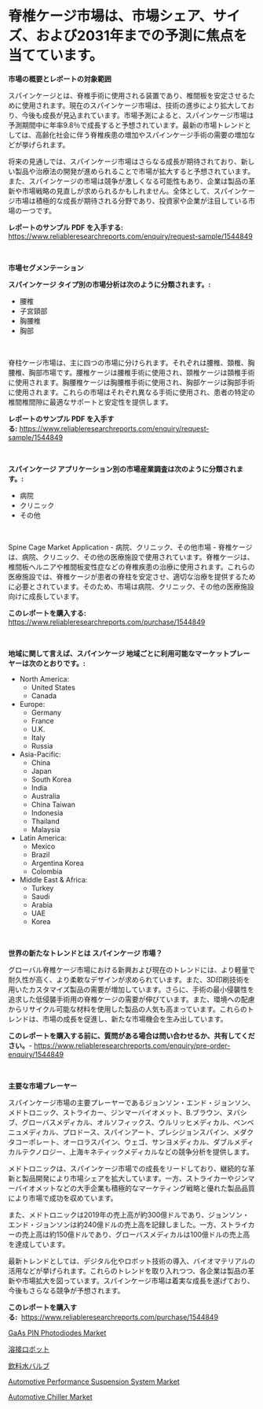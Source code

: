 <p><h1>脊椎ケージ市場は、市場シェア、サイズ、および2031年までの予測に焦点を当てています。</h1></p><p><strong>市場の概要とレポートの対象範囲</strong></p>
<p><p>スパインケージとは、脊椎手術に使用される装置であり、椎間板を安定させるために使用されます。現在のスパインケージ市場は、技術の進歩により拡大しており、今後も成長が見込まれています。市場予測によると、スパインケージ市場は予測期間中に年率9.8％で成長すると予想されています。最新の市場トレンドとしては、高齢化社会に伴う脊椎疾患の増加やスパインケージ手術の需要の増加などが挙げられます。</p><p>将来の見通しでは、スパインケージ市場はさらなる成長が期待されており、新しい製品や治療法の開発が進められることで市場が拡大すると予想されています。また、スパインケージの市場は競争が激しくなる可能性もあり、企業は製品の革新や市場戦略の見直しが求められるかもしれません。全体として、スパインケージ市場は積極的な成長が期待される分野であり、投資家や企業が注目している市場の一つです。</p></p>
<p><strong>レポートのサンプル PDF を入手する:</strong> <a href="https://www.reliableresearchreports.com/enquiry/request-sample/1544849">https://www.reliableresearchreports.com/enquiry/request-sample/1544849</a></p>
<p>&nbsp;</p>
<p><strong>市場セグメンテーション</strong></p>
<p><strong>スパインケージ タイプ別の市場分析は次のように分類されます。:</strong></p>
<p><ul><li>腰椎</li><li>子宮頸部</li><li>胸腰椎</li><li>胸部</li></ul></p>
<p>&nbsp;</p>
<p><p>脊柱ケージ市場は、主に四つの市場に分けられます。それぞれは腰椎、頚椎、胸腰椎、胸部市場です。腰椎ケージは腰椎手術に使用され、頚椎ケージは頚椎手術に使用されます。胸腰椎ケージは胸腰椎手術に使用され、胸部ケージは胸部手術に使用されます。これらの市場はそれぞれ異なる手術に使用され、患者の特定の椎間椎間隙に最適なサポートと安定性を提供します。</p></p>
<p><strong>レポートのサンプル PDF を入手する:</strong>&nbsp;<a href="https://www.reliableresearchreports.com/enquiry/request-sample/1544849">https://www.reliableresearchreports.com/enquiry/request-sample/1544849</a></p>
<p>&nbsp;</p>
<p><strong> スパインケージ アプリケーション別の市場産業調査は次のように分類されます。:</strong></p>
<p><ul><li>病院</li><li>クリニック</li><li>その他</li></ul></p>
<p>&nbsp;</p>
<p><p>Spine Cage Market Application - 病院、クリニック、その他市場 - 脊椎ケージは、病院、クリニック、その他の医療施設で使用されています。脊椎ケージは、椎間板ヘルニアや椎間板変性症などの脊椎疾患の治療に使用されます。これらの医療施設では、脊椎ケージが患者の脊柱を安定させ、適切な治療を提供するために必要とされています。そのため、市場は病院、クリニック、その他の医療施設向けに成長しています。</p></p>
<p><strong>このレポートを購入する:</strong>&nbsp; <a href="https://www.reliableresearchreports.com/purchase/1544849">https://www.reliableresearchreports.com/purchase/1544849</a></p>
<p>&nbsp;</p>
<p><strong>地域に関して言えば、スパインケージ 地域ごとに利用可能なマーケットプレーヤーは次のとおりです。:</strong></p>
<p><ul>
    <li>
        North America:
        <ul>
            <li>United States</li>
            <li>Canada</li>
        </ul>
    </li>
    <li>
        Europe:
        <ul>
            <li>Germany</li>
            <li>France</li>
            <li>U.K.</li>
            <li>Italy</li>
            <li>Russia</li>
        </ul>
    </li>
    <li>
        Asia-Pacific:
        <ul>
            <li>China</li>
            <li>Japan</li>
            <li>South Korea</li>
            <li>India</li>
            <li>Australia</li>
            <li>China Taiwan</li>
            <li>Indonesia</li>
            <li>Thailand</li>
            <li>Malaysia</li>
        </ul>
    </li>
    <li>
        Latin America:
        <ul>
            <li>Mexico</li>
            <li>Brazil</li>
            <li>Argentina Korea</li>
            <li>Colombia</li>
        </ul>
    </li>
    <li>
        Middle East & Africa:
        <ul>
            <li>Turkey</li>
            <li>Saudi</li>
            <li>Arabia</li>
            <li>UAE</li>
            <li>Korea</li>
        </ul>
    </li>
    </ul></p>
<p>&nbsp;</p>
<p><strong>世界の新たなトレンドとは スパインケージ 市場？</strong></p>
<p><p>グローバル脊椎ケージ市場における新興および現在のトレンドには、より軽量で耐久性が高く、より柔軟なデザインが求められています。また、3D印刷技術を用いたカスタマイズ製品の需要が増加しています。さらに、手術の最小侵襲性を追求した低侵襲手術用の脊椎ケージの需要が伸びています。また、環境への配慮からリサイクル可能な材料を使用した製品の人気も高まっています。これらのトレンドは、市場の成長を促進し、新たな市場機会を生み出しています。</p></p>
<p><strong>このレポートを購入する前に、質問がある場合は問い合わせるか、共有してください。</strong>- <a href="https://www.reliableresearchreports.com/enquiry/pre-order-enquiry/1544849">https://www.reliableresearchreports.com/enquiry/pre-order-enquiry/1544849</a></p>
<p>&nbsp;</p>
<p><strong>主要な市場プレーヤー</strong></p>
<p><p>スパインケージ市場の主要プレーヤーであるジョンソン・エンド・ジョンソン、メドトロニック、ストライカー、ジンマーバイオメット、B.ブラウン、ヌバシブ、グローバスメディカル、オルソフィックス、ウルリッヒメディカル、ベンベニュメディカル、プロドース、スパインアート、プレシジョンスパイン、メダクタコーポレート、オーロラスパイン、ウェゴ、サンヨメディカル、ダブルメディカルテクノロジー、上海キネティックメディカルなどの競争分析を提供します。 </p><p>メドトロニックは、スパインケージ市場での成長をリードしており、継続的な革新と製品開発により市場シェアを拡大しています。一方、ストライカーやジンマーバイオメットなどの大手企業も積極的なマーケティング戦略と優れた製品品質により市場で成功を収めています。</p><p>また、メドトロニックは2019年の売上高が約300億ドルであり、ジョンソン・エンド・ジョンソンは約240億ドルの売上高を記録しました。一方、ストライカーの売上高は約150億ドルであり、グローバスメディカルは100億ドルの売上高を達成しています。</p><p>最新トレンドとしては、デジタル化やロボット技術の導入、バイオマテリアルの活用などが挙げられます。これらのトレンドを取り入れつつ、各企業は製品の革新や市場拡大を図っています。スパインケージ市場は着実な成長を遂げており、今後もさらなる競争が予想されます。</p></p>
<p><strong>このレポートを購入する:</strong>&nbsp;&nbsp;<a href="https://www.reliableresearchreports.com/purchase/1544849">https://www.reliableresearchreports.com/purchase/1544849</a></p>
<p><p><a href="https://github.com/johnbach50/Market-Research-Report-List-2/blob/main/gaas-pin-photodiodes-market.md">GaAs PIN Photodiodes Market</a></p><p><a href="https://medium.com/@lucasrandall2020/%E6%BA%B6%E6%8E%A5%E3%83%AD%E3%83%9C%E3%83%83%E3%83%88%E5%B8%82%E5%A0%B4%E3%81%A7%E3%81%AF-%E5%B8%82%E5%A0%B4%E3%82%B7%E3%82%A7%E3%82%A2-%E5%B8%82%E5%A0%B4%E3%83%88%E3%83%AC%E3%83%B3%E3%83%89-%E5%B8%82%E5%A0%B4%E6%88%90%E9%95%B7%E3%81%AB%E9%96%A2%E3%81%99%E3%82%8B%E6%83%85%E5%A0%B1%E3%81%8C%E6%8F%90%E4%BE%9B%E3%81%95%E3%82%8C%E3%81%BE%E3%81%99-e4489dee59d0">溶接ロボット</a></p><p><a href="https://github.com/NashBeahan2023/Market-Research-Report-List-1/blob/main/249428113762.md">飲料水バルブ</a></p><p><a href="https://issuu.com/reportprime-2/docs/automotive-performance-suspension-system-market-si">Automotive Performance Suspension System Market</a></p><p><a href="https://issuu.com/reportprime-2/docs/automotive-chiller-market-size-2030.pptx">Automotive Chiller Market</a></p></p>